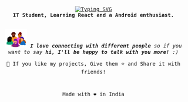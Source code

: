 <div align="center">
    <samp><br>

[![Typing SVG](https://readme-typing-svg.demolab.com?font=Ratspace&size=30&pause=1000&color=256D85&center=true&vCenter=true&width=1000&height=100&lines=Hello+World....;I+am+Saurav+Rawat)](https://sauravrwt.github.io)
<br>
    <b>IT Student, Learning React and a Android enthusiast.</b>
    </samp>
</div><br>

<div align="center"><samp>
<img src="https://github.com/SauRavRwT/SauRavRwT/blob/main/assets/friends.gif" width="60">
<em><b>I love connecting with different people</b> so if you want to say <b>hi, I'll be happy to talk with you more!</b> :)</em><br>
<p>💙 If you like my projects, Give them ⭐ and Share it with friends!</p><br>
<p>Made with ❤️ in India</p>
</samp></div>